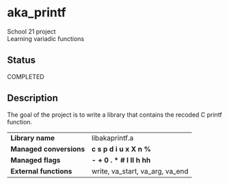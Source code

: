 # aka_printf

School 21 project <br>
Learning variadic functions

## Status

COMPLETED

## Description

The goal of the project is to write a library that contains the recoded C printf function.

<table>
  <tr>
    <td> <b>Library name</b> </td> <td> libakaprintf.a
    </td>
  </tr>
  <tr>
    <td> <b>Managed conversions</b> </td> <td> <b>c s p d i u x X n %</b>
    </td>
  </tr>
  <tr>
    <td> <b>Managed flags</b> </td> <td> <b>- + 0 . * # l ll h hh</b><br>
    </td>
  </tr>
  <tr>
    <td> <b>External functions</b> </td> <td>  write, va_start, va_arg, va_end </td>
  </tr>
</table>
